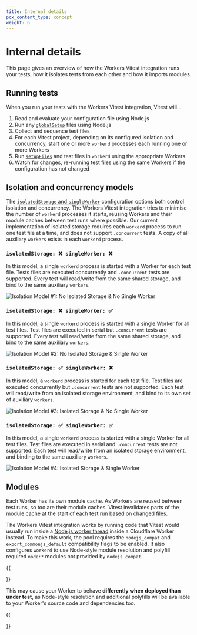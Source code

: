 ```yaml
---
title: Internal details
pcx_content_type: concept
weight: 6
---
```


# Internal details

This page gives an overview of how the Workers Vitest integration runs your tests, how it isolates tests from each other and how it imports modules.

## Running tests

When you run your tests with the Workers Vitest integration, Vitest will...

1. Read and evaluate your configuration file using Node.js
2. Run any [`globalSetup`](https://vitest.dev/config/#globalsetup) files using Node.js
3. Collect and sequence test files
4. For each Vitest project, depending on its configured isolation and concurrency, start one or more `workerd` processes each running one or more Workers
5. Run [`setupFiles`](https://vitest.dev/config/#setupfiles) and test files in `workerd` using the appropriate Workers
6. Watch for changes, re-running test files using the same Workers if the configuration has not changed

## Isolation and concurrency models

The [`isolatedStorage` and `singleWorker`](/workers/testing/vitest/configuration/#workerspooloptions-definition) configuration options both control isolation and concurrency. The Workers Vitest integration tries to minimise the number of `workerd` processes it starts, reusing Workers and their module caches between test runs where possible. Our current implementation of isolated storage requires each `workerd` process to run one test file at a time, and does not support `.concurrent` tests. A copy of all auxiliary `workers` exists in each `workerd` process.

### `isolatedStorage: ❌ singleWorker: ❌`

In this model, a single `workerd` process is started with a Worker for each test file. Tests files are executed concurrently and `.concurrent` tests are supported. Every test will read/write from the same shared storage, and bind to the same auxiliary `workers`.

![Isolation Model #1: No Isolated Storage & No Single Worker](/images/workers/testing/vitest/isolation-model-1-no-isolated-storage-no-single-worker.svg)

### `isolatedStorage: ❌ singleWorker: ✅`

In this model, a single `workerd` process is started with a single Worker for all test files. Test files are executed in serial but `.concurrent` tests are supported. Every test will read/write from the same shared storage, and bind to the same auxiliary `workers`.

![Isolation Model #2: No Isolated Storage & Single Worker](/images/workers/testing/vitest/isolation-model-2-no-isolated-storage-single-worker.svg)

### `isolatedStorage: ✅ singleWorker: ❌`

In this model, a `workerd` process is started for each test file. Test files are executed concurrently but `.concurrent` tests are not supported. Each test will read/write from an isolated storage environment, and bind to its own set of auxiliary `workers`.

![Isolation Model #3: Isolated Storage & No Single Worker](/images/workers/testing/vitest/isolation-model-3-isolated-storage-no-single-worker.svg)

### `isolatedStorage: ✅ singleWorker: ✅`

In this model, a single `workerd` process is started with a single Worker for all test files. Test files are executed in serial and `.concurrent` tests are not supported. Each test will read/write from an isolated storage environment, and binding to the same auxiliary `workers`.

![Isolation Model #4: Isolated Storage & Single Worker](/images/workers/testing/vitest/isolation-model-4-isolated-storage-single-worker.svg)


## Modules

Each Worker has its own module cache. As Workers are reused between test runs, so too are their module caches. Vitest invalidates parts of the module cache at the start of each test run based on changed files.

The Workers Vitest integration works by running code that Vitest would usually run inside a [Node.js worker thread](https://nodejs.org/api/worker_threads.html) inside a Cloudflare Worker instead. To make this work, the pool requires the `nodejs_compat` and `export_commonjs_default` compatibility flags to be enabled. It also configures `workerd` to use Node-style module resolution and polyfill required `node:*` modules not provided by `nodejs_compat`.

{{<Aside type="warning">}}

This may cause your Worker to behave **differently when deployed than under test**, as Node-style resolution and additional polyfills will be available to your Worker's source code and dependencies too.

{{</Aside>}}
